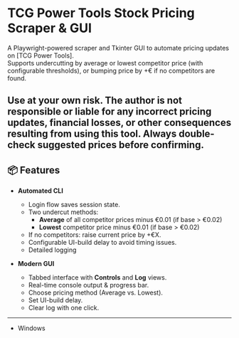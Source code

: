 # TCG Power Tools Stock Pricing Scraper & GUI

A Playwright-powered scraper and Tkinter GUI to automate pricing updates on [TCG Power Tools].  
Supports undercutting by average or lowest competitor price (with configurable thresholds), or bumping price by +€ if no competitors are found.


Use at your own risk. The author is not responsible or liable for any incorrect pricing updates, financial losses, or other consequences resulting from using this tool. Always double-check suggested prices before confirming.
---

## 📦 Features

- **Automated CLI**  
  - Login flow saves session state.  
  - Two undercut methods:  
    - **Average** of all competitor prices minus €0.01 (if base > €0.02)  
    - **Lowest** competitor price minus €0.01 (if base > €0.02)  
  - If no competitors: raise current price by +€X.  
  - Configurable UI-build delay to avoid timing issues.  
  - Detailed logging

- **Modern GUI**  
  - Tabbed interface with **Controls** and **Log** views.  
  - Real-time console output & progress bar.  
  - Choose pricing method (Average vs. Lowest).  
  - Set UI-build delay.  
  - Clear log with one click.  

---
- Windows  


